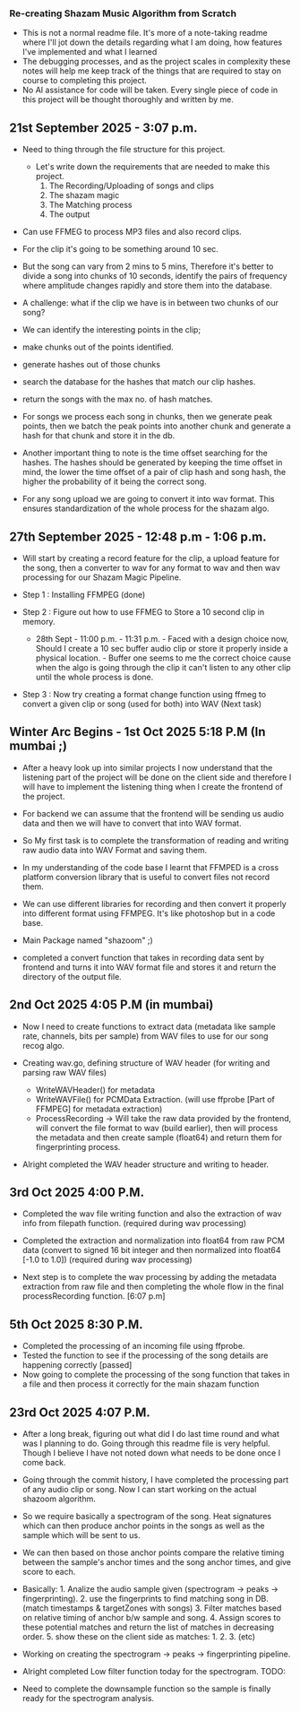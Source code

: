 ### Re-creating Shazam Music Algorithm from Scratch

- This is not a normal readme file. It's more of a note-taking readme where I'll jot down
  the details regarding what I am doing, how features I've implemented and what I learned
- The debugging processes, and as the project scales in complexity these notes will help me keep track of the things that are required to stay on course to completing this project.
- No AI assistance for code will be taken. Every single piece of code in this project will be thought thoroughly and written by me.

## 21st September 2025 - 3:07 p.m.

- Need to thing through the file structure for this project.
  - Let's write down the requirements that are needed to make this project.
    1. The Recording/Uploading of songs and clips
    2. The shazam magic 
    3. The Matching process
    4. The output 

- Can use FFMEG to process MP3 files and also record clips. 
- For the clip it's going to be something around 10 sec.
- But the song can vary from 2 mins to 5 mins, Therefore it's better to divide a song into chunks of 10 seconds, identify the pairs of frequency where amplitude changes rapidly and store them into the database.
- A challenge: what if the clip we have is in between two chunks of our song? 
- We can identify the interesting points in the clip;
- make chunks out of the points identified.
- generate hashes out of those chunks
- search the database for the hashes that match our clip hashes.
- return the songs with the max no. of hash matches.

- For songs we process each song in chunks, then we generate peak points,
then we batch the peak points into another chunk and generate a hash for that chunk and store it in the db.

- Another important thing to note is the time offset searching for the hashes. The hashes should be generated by keeping the time offset in mind, the lower the time offset of a pair of clip hash and song hash, the higher the probability of it being the correct song.

- For any song upload we are going to convert it into wav format. This ensures standardization of the whole process for the shazam algo.


## 27th September 2025 - 12:48 p.m - 1:06 p.m. 

- Will start by creating a record feature for the clip, a upload feature for the song, then a converter to wav for any format to wav and then wav processing for our Shazam Magic Pipeline.

- Step 1 : Installing FFMPEG (done)

- Step 2 : Figure out how to use FFMEG to Store a 10 second clip in memory. 
  - 28th Sept - 11:00 p.m. - 11:31 p.m.
           - Faced with a design choice now, Should I create a 10 sec buffer audio clip or store it properly inside a physical location. 
           - Buffer one seems to me the correct choice cause when the algo is going through the clip it can't listen to any other clip until the whole process is done.

- Step 3 : Now try creating a format change function using ffmeg to convert a given clip or song (used for both) into WAV (Next task)

## Winter Arc Begins - 1st Oct 2025 5:18 P.M (In mumbai ;)

- After a heavy look up into similar projects I now understand that the listening part of the project will be done on the client side and therefore I will have to implement the listening thing when I create the frontend of the project. 

- For backend we can assume that the frontend will be sending us audio data and then we will have to convert that into WAV format.

- So My first task is to complete the transformation of reading and writing raw audio data into WAV Format and saving them.

- In my understanding of the code base I learnt that FFMPED is a cross platform conversion library that is useful to convert files not record them. 

- We can use different libraries for recording and then convert it properly into different format using FFMPEG. It's like photoshop but in a code base.

- Main Package named "shazoom" ;)

- completed a convert function that takes in recording data sent by frontend and turns it into WAV format file and stores it and return the directory of the output file.

## 2nd Oct 2025 4:05 P.M (in mumbai)
- Now I need to create functions to extract data (metadata like sample rate, channels, bits per sample) from WAV files to use for our song recog algo.

- Creating wav.go, defining structure of WAV header (for writing and parsing raw WAV files)
  - WriteWAVHeader() for metadata
  - WriteWAVFile() for PCMData Extraction. (will use ffprobe [Part of FFMPEG] for metadata extraction)
  - ProcessRecording -> Will take the raw data provided by the frontend, will convert the file format to wav (build earlier), then will process the metadata and then create sample (float64) and return them for fingerprinting process.

- Alright completed the WAV header structure and writing to header. 

## 3rd Oct 2025 4:00 P.M.
 
- Completed the wav file writing function and also the extraction of wav info from filepath function. (required during wav processing)

- Completed the extraction and normalization into float64 from raw PCM data (convert to signed 16 bit integer and then normalized into float64 [-1.0 to 1.0]) (required during wav processing)

- Next step is to complete the wav processing by adding the metadata extraction from raw file and then completing the whole flow in the final processRecording function. [6:07 p.m]

## 5th Oct 2025 8:30 P.M.

- Completed the processing of an incoming file using ffprobe.
- Tested the function to see if the processing of the song details are happening correctly [passed]
- Now going to complete the processing of the song function that takes in a file and then process it correctly for the main shazam function


## 23rd Oct 2025 4:07 P.M.

- After a long break, figuring out what did I do last time round and what was I planning to do. Going through this readme file is very helpful. Though I believe I have not noted down what needs to be done once I come back.

- Going through the commit history, I have completed the processing part of any audio clip or song. Now I can start working on the actual shazoom algorithm.

- So we require basically a spectrogram of the song. Heat signatures which can then produce anchor points in the songs as well as the sample which will be sent to us. 

- We can then based on those anchor points compare the relative timing between the sample's anchor times and the song anchor times, and give score to each. 

- Basically: 
            1. Analize the audio sample given (spectrogram -> peaks -> fingerprinting). 
            2. use the fingerprints to find matching song in DB. (match timestamps & targetZones with songs)
            3. Filter matches based on relative timing of anchor b/w sample and song.
            4. Assign scores to these potential matches and return the list of matches in decreasing order.
            5. show these on the client side as matches: 1. 2. 3. (etc)

- Working on creating the spectrogram -> peaks -> fingerprinting pipeline.

- Alright completed Low filter function today for the spectrogram. 
TODO: 
- Need to complete the downsample function so the sample is finally ready for the spectrogram analysis.
